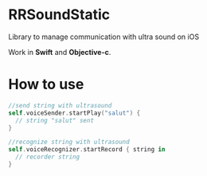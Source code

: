 # RRSoundStatic
Library to manage communication with ultra sound on iOS

Work in **Swift** and **Objective-c**.

# How to use

```swift
//send string with ultrasound
self.voiceSender.startPlay("salut") { 
  // string "salut" sent
}

//recognize string with ultrasound
self.voiceRecognizer.startRecord { string in
  // recorder string
}
```
